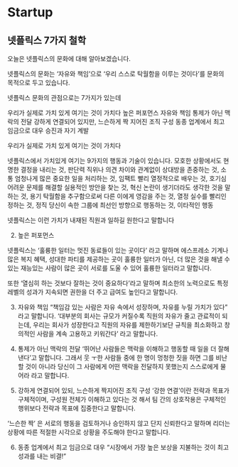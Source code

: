 # Startup

## 넷플릭스 7가지 철학

오늘은 넷플릭스의 문화에 대해 알아보겠습니다.

넷플릭스의 문화는 ‘자유와 책임’으로
 ‘우리 스스로 탁월함을 이루는 것이다’를 문화의 목적으로 두고 있습니다.

넷플릭스 문화의 관점으로는 7가지가 있는데

우리가 실제로 가치 있게 여기는 것이 가치다
높은 퍼포먼스
자유와 책임
통제가 아닌 맥락의 전달
강하게 연결되어 있지만, 느슨하게 짝 지어진 조직 구성
동종 업계에서 최고 임금으로 대우
승진과 자기 계발



우리가 실제로 가치 있게 여기는 것이 가치다

넷플릭스에서 가치있게 여기는 9가지의 행동과 기술이 있습니다.
모호한 상황에서도 현명한 결정을 내리는 것, 판단력
직위나 의견 차이와 관계없이 상대방을 존중하는 것, 소통
엄청나게 많은 중요한 일을 처리하는 것, 임팩트
빨리 열정적으로 배우는 것, 호기심
어려운 문제를 해결할 실용적인 방안을 찾는 것, 혁신
논란이 생기더라도 생각한 것을 말하는 것, 용기
탁월함을 추구함으로써 다른 이에게 영감을 주는 것, 열정
실수를 빨리인정하는 것, 정직
당신이 속한  그룹에 최선인 방향으로 행동하는 것, 이타적인 행동

넷플릭스는 이런 가치가 내재된 직원과 일하길 원한다고 말합니다


2. 높은 퍼포먼스

넷플릭스는 ‘훌륭한 일터는 멋진 동료들이 있는 곳이다’ 라고 말하며
에스프레소 기계나 많은 복지 혜택, 성대한 파티를 제공하는 곳이 훌륭한 일터가 아닌, 더 많은 것을 해낼 수 있는 재능있는 사람이 많은 곳이  서로를 도울 수 있어 훌륭한 일터라고 말합니다.

또한 ‘열심히 하는 것보다 잘하는 것이 중요하다’라고 말하며
최소한의 노력으로도 특정 레벨의 성과가 지속되면 권한을 더 주고 급여도 높인다고 말합니다.

3. 자유와 책임
“책임감 있는 사람은 자유 속에서 성장하며, 자유를 누릴 가치가 있다” 라고 말합니다.
‘대부분의 회사는 규모가 커질수록 직원의 자유가 줄고 관료적이 되는데, 우리는 회사가 성장한다고 직원의 자유를 제한하기보단 규칙을 최소화하고 창의적인 사람을 계속 고용하고 키워간다’ 라고 말합니다. 

4. 통제가 아닌 맥락의 전달
‘뛰어난 사람들은 맥락을 이해하고 행동할 때 일을 더 잘해낸다’고 말합니다.
그래서 웃 ㅜ한 사람들 중에 한 명이 멍청한 짓을 하면 그를 비난할 것이 아니라 당신이 그 사람에게 어떤 맥락을 전달하지 못했는지 스스로에게 물어라 라고 말합니다.

5. 강하게 연결되어 있되, 느슨하게 짝지어진 조직 구성
‘강한 연결’이란 전략과 목표가 구체적이며, 구성원 전체가 이해하고 있다는 것
해서 팀 간의 상호작용은 구체적인 행위보다 전략과 목표에 집중한다고 말합니다.

‘느슨한 짝’ 은 서로의 행동을 검토하거나 승인하지 않고 단지 신뢰한다고 말하며 리더는 상황에 따른 적절한 시각으로 상황을 주도해야 한다고 말합니다.


6. 동종 업계에서 최고 임금으로 대우
“시장에서 가장 높은 보상을 지불하는 것이 최고 성과를 내는 비결!”
